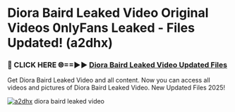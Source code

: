 # Diora Baird Leaked Video Original Videos 0nlyFans Leaked - Files Updated! (a2dhx)

<h3>🔴 CLICK HERE 🌐==►► <a href="https://tinyurl.com/2jnfzry5" rel="nofollow">Diora Baird Leaked Video Updated Files</a></h3>

Get Diora Baird Leaked Video and all content. Now you can access all videos and pictures of Diora Baird Leaked Video. New Updated Files 2025!

[![a2dhx](https://i.imgur.com/GyGTBgg.gif)](https://tinyurl.com/2jnfzry5)
diora baird leaked video